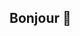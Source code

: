 ## Bonjour 👋

<!--
**DaveMTK20002/DaveMTK20002** is a ✨ _special_ ✨ repository because its `README.md` (this file) appears on your GitHub profile.

Bienvenue sur mon repo. Vous y trouverez:
- Le rendu de mon projet informatique de 2A à l'ENSAI
- Mon travail actuel sur mon application d'analyse du sol
-->
